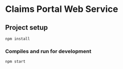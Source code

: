 # Claims Portal Web Service

## Project setup
```
npm install
```

### Compiles and run for development
```
npm start
```

